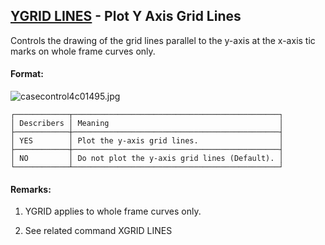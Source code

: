 ## [YGRID LINES](https://nexus.hexagon.com/documentationcenter/bundle/MSC_Nastran_2022.4/page/Nastran_Combined_Book/qrg/casecontrol4c/TOC.YGRID.LINES.xhtml) - Plot Y Axis Grid Lines

Controls the drawing of the grid lines parallel to the y-axis at the x-axis tic marks on whole frame curves only.

#### Format:

![casecontrol4c01495.jpg](https://help-be.hexagonmi.com/bundle/MSC_Nastran_2022.4/page/Nastran_Combined_Book/qrg/casecontrol4c/../../../assets/casecontrol4c01495.jpg?_LANG=enus)  

```text
┌────────────┬──────────────────────────────────────────────┐
│ Describers │ Meaning                                      │
├────────────┼──────────────────────────────────────────────┤
│ YES        │ Plot the y-axis grid lines.                  │
├────────────┼──────────────────────────────────────────────┤
│ NO         │ Do not plot the y-axis grid lines (Default). │
└────────────┴──────────────────────────────────────────────┘
```
#### Remarks:

1. YGRID applies to whole frame curves only.

2. See related command XGRID LINES

